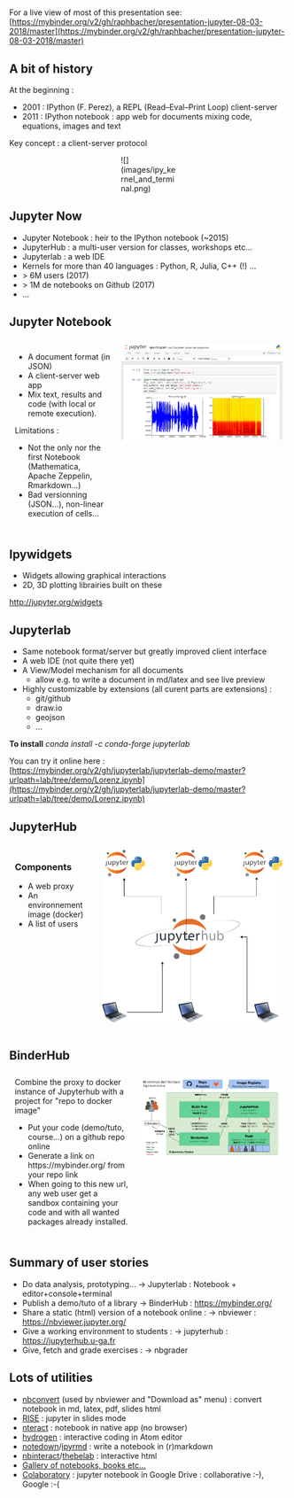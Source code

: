 #

For a live view of most of this presentation see:
[https://mybinder.org/v2/gh/raphbacher/presentation-jupyter-08-03-2018/master](https://mybinder.org/v2/gh/raphbacher/presentation-jupyter-08-03-2018/master)

## A bit of history

At the beginning :

- 2001 : IPython (F. Perez), a REPL (Read–Eval–Print Loop) client-server
- 2011 : IPython notebook : app web for documents mixing code, equations, images and text

Key concept : a client-server protocol
<div style="margin: 0 auto;width:20%">
![](images/ipy_kernel_and_terminal.png)
</div>

## Jupyter Now

- Jupyter Notebook : heir to the IPython notebook (~2015)
- JupyterHub : a multi-user version for classes, workshops etc...
- Jupyterlab : a web IDE 
- Kernels for more than 40 languages : Python, R, Julia, C++ (!) ...
- \> 6M users (2017)
- \> 1M de notebooks on Github (2017)
- ...

## Jupyter Notebook
<div class="row" style="display:flex;width:100%">
<div class="column" style="margin:10px; flex:auto">
<ul>
    <li> A document format (in JSON)
    <li> A client-server web app
    <li> Mix text, results and code (with local or remote execution).
</ul>

Limitations :
<ul>
<li>Not the only nor the first Notebook (Mathematica, Apache Zeppelin, Rmarkdown...)
<li> Bad versionning (JSON...), non-linear execution of cells...
</ul>
</div>
<div class="column" style="margin:10px; flex:auto">
<img src="images/jupyter_notebook.png">
</div>
</div>

## Ipywidgets

- Widgets allowing graphical interactions
- 2D, 3D plotting librairies built on these 

http://jupyter.org/widgets

## Jupyterlab

- Same notebook format/server but greatly improved client interface
- A web IDE (not quite there yet)
- A View/Model mechanism for all documents
  - allow e.g. to write a document in md/latex and see live preview
- Highly customizable by extensions (all curent parts are extensions) :
  - git/github
  - draw.io
  - geojson 
  - ...
  
 **To install**
 *conda install -c conda-forge jupyterlab*

 You can try it online here : [https://mybinder.org/v2/gh/jupyterlab/jupyterlab-demo/master?urlpath=lab/tree/demo/Lorenz.ipynb](https://mybinder.org/v2/gh/jupyterlab/jupyterlab-demo/master?urlpath=lab/tree/demo/Lorenz.ipynb)

## JupyterHub


<div class="row" style="display:flex;width:100%">
<div class="column" style="margin:10px; flex:auto">
<h3> Components </h3>
<ul>
<li>A web proxy
<li>An environnement image (docker)
<li>A list of users
</ul>

</div>
<div class="column" style="flex:auto;margin:10px">
<img src="images/jupyterhub_schema.png">
</div>
</div>

## BinderHub

<div class="row" style="display:flex; margin: 0 auto; width: 100%">
<div class="column" style="flex:30%; margin: 10px">
    Combine the proxy to docker instance of Jupyterhub with a project for "repo to docker image"

<ul>
<li> Put your code (demo/tuto, course...) on a github repo online
<li> Generate a link on https://mybinder.org/ from your repo link
<li> When going to this new url, any web user get a sandbox containing your code and with all wanted packages already installed.
</ul>
</div>
<div class="column" style="flex:40%; margin: 10px">
<img src="images/architecture.png">
</div>
</div>


## Summary of user stories

- Do data analysis, prototyping...
    -> Jupyterlab : Notebook + editor+console+terminal
- Publish a demo/tuto of a library
    -> BinderHub : https://mybinder.org/
- Share a static (html) version of a notebook online  :
    -> nbviewer : https://nbviewer.jupyter.org/
- Give a working environment to students  :
    -> jupyterhub : https://jupyterhub.u-ga.fr
- Give, fetch and grade exercises : -> nbgrader

 ## Lots of utilities

- [nbconvert](https://github.com/jupyter/nbconvert) (used by nbviewer and "Download as" menu) : convert notebook in md, latex, pdf, slides html
- [RISE](https://github.com/damianavila/RISE) : jupyter in slides mode
- [nteract](https://nteract.io/) : notebook in native app (no browser)
- [hydrogen](https://nteract.io/atom) : interactive coding in Atom editor
- [notedown](https://github.com/aaren/notedown)/[ipyrmd](https://github.com/chronitis/ipyrmd) : write a notebook in (r)markdown
- [nbinteract](https://github.com/SamLau95/nbinteract)/[thebelab](https://github.com/minrk/thebelab) : interactive html
- [Gallery of notebooks, books etc...](https://github.com/jupyter/jupyter/wiki/a-gallery-of-interesting-jupyter-notebooks)
- [Colaboratory](https://colab.research.google.com) : jupyter notebook in Google Drive : collaborative :-), Google :-(